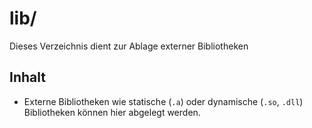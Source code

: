 # lib/

Dieses Verzeichnis dient zur Ablage externer Bibliotheken

## Inhalt

- Externe Bibliotheken wie statische (`.a`) oder dynamische (`.so`, `.dll`) Bibliotheken können hier abgelegt werden.
